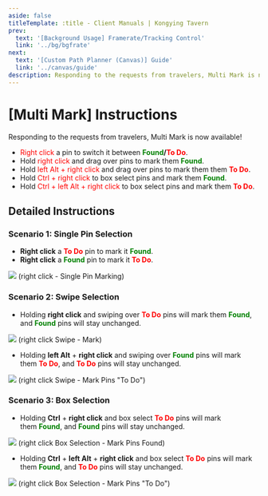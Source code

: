 ```yaml
---
aside: false
titleTemplate: :title - Client Manuals | Kongying Tavern
prev:
  text: '[Background Usage] Framerate/Tracking Control'
  link: '../bg/bgfrate'
next:
  text: '[Custom Path Planner (Canvas)] Guide'
  link: '../canvas/guide'
description: Responding to the requests from travelers, Multi Mark is now available!
---
```


[文：【批量选择】使用说明]: # 'https://support.qq.com/products/321980/faqs/97187'

# [Multi Mark] Instructions

Responding to the requests from travelers, Multi Mark is now available!

- <span style="color: red">Right click</span> a pin to switch it between <b><span style="color: green">Found</span>/<span style="color: red">To Do</span></b>.
- Hold <span style="color: red">right click</span> and drag over pins to mark them <b><span style="color: green">Found</span></b>.
- Hold <span style="color: red">left Alt + right click</span> and drag over pins to mark them them <b><span style="color: red">To Do</span></b>.
- Hold <span style="color: red">Ctrl + right click</span> to box select pins and mark them <b><span style="color: green">Found</span></b>.
- Hold <span style="color: red">Ctrl + left Alt + right click</span> to box select pins and mark them <b><span style="color: red">To Do</span></b>.

## **Detailed Instructions**

### **Scenario 1: Single Pin Selection**

- **Right click** a <b><span style="color: red">To Do</span></b> pin to mark it <b><span style="color: green">Found</span></b>.
- **Right click** a <b><span style="color: green">Found</span></b> pin to mark it <b><span style="color: red">To Do</span></b>.

![](/imgs/manual/batch-selection/BS-01-Dot.gif)
(right click - Single Pin Marking)

### **Scenario 2: Swipe Selection**

- Holding **right click** and swiping over <b><span style="color: red">To Do</span></b> pins will mark them <b><span style="color: green">Found</span></b>, and <b><span style="color: green">Found</span></b> pins will stay unchanged.

![](/imgs/manual/batch-selection/BS-02.1-Swipe-On.gif)
(right click Swipe - Mark)

- Holding **left Alt** + **right click** and swiping over <b><span style="color: green">Found</span></b> pins will mark them <b><span style="color: red">To Do</span></b>, and <b><span style="color: red">To Do</span></b> pins will stay unchanged.

![](/imgs/manual/batch-selection/BS-02.2-Swipe-Off.gif)
(right click Swipe - Mark Pins "To Do")

### **Scenario 3: Box Selection**

- Holding **Ctrl** + **right click** and box select <b><span style="color: red">To Do</span></b> pins will mark them <b><span style="color: green">Found</span></b>, and <b><span style="color: green">Found</span></b> pins will stay unchanged.

![](/imgs/manual/batch-selection/BS-03.1-Box-On.gif)
(right click Box Selection - Mark Pins Found)

- Holding **Ctrl** + **left Alt** + **right click** and box select <b><span style="color: red">To Do</span></b> pins will mark them <b><span style="color: green">Found</span></b>, and <b><span style="color: red">To Do</span></b> pins will stay unchanged.

![](/imgs/manual/batch-selection/BS-03.2-Box-Off.gif)
(right click Box Selection - Mark Pins "To Do")
